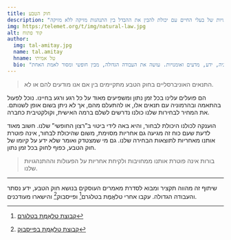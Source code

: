 ```yaml
---
title: חוק הטבע
description: "חוק הטבע הוא קבוצה של תנאים אוניברסליים, טבעיים, אובייקטיביים,  שאינם מעשה ידי אדם, נצחיים ובלתי ניתנים לשינוי, השולטים בתוצאות של התנהגויות של בעלי החיים עם יכולת להבין את ההבדל בין התנהגות מזיקה ללא מזיקה."
img: https:/telemet.org/t/img/natural-law.jpg
alt: קוד פתוח
author: 
  img: tal-amitay.jpg
  name: tal.amitay
  hname: טל אמיתי
  bio: "וולונטריסט ערני, איש טכנולוגיה, ידע, מדעים ואומנויות. עושה את העבודה הגדולה, מבין חופשי ומסור לאמת האחת."
---
```


> התנאים האוניברסליים בחוק הטבע מתקיימים בין אם אנו מודעים להם או לא.

הם פועלים עלינו בכל זמן נתון ומשפיעים מאוד על כל רגע ורגע בחיינו. נוכל לפעול בהתאמה ובהרמוניה עם תנאים אלו, או להתעלם מהם, אך לא ניתן בשום אופן לשנותם. את המחיר לבחירות שלנו כולנו נדרשים לשלם ברמה האישית, וקולקטיבית כחברה.

הוענקה לכולנו היכולת לבחור, והיא באה לידי ביטוי ב”רצון החופשי” שלנו. חשוב מאוד לדעת שעם כוח זה מגיעה גם אחריות מסוימת, משום שהיכולת לבחור, אינה פוטרת אותנו מאחריות לתוצאות הבחירה שלנו. גם מי שמצטדק ואומר שלא ידע על קיומו של חוק הטבע, כפוף לחוק בכל זמן נתון.

> בורות אינה פוטרת אותנו ממחויבות ולקיחת אחריות על הפעולות וההתנהגויות שלנו.

---

שיתוף זה מהווה תקציר ומבוא לסדרת מאמרים העוסקים בנושא חוק הטבע, ידע נסתר והעבודה הגדולה. עקבו אחרי טלאֱמֶת בטלגרם[^1] ופייסבוק[^2] והישארו מעודכנים.

[^1]: [קבוצת טלאֱמֶת בטלגרם](https://t.me/telemetISR)
[^2]: [קבוצת טלאֱמֶת בפייסבוק](https://www.facebook.com/groups/telemetISR)


